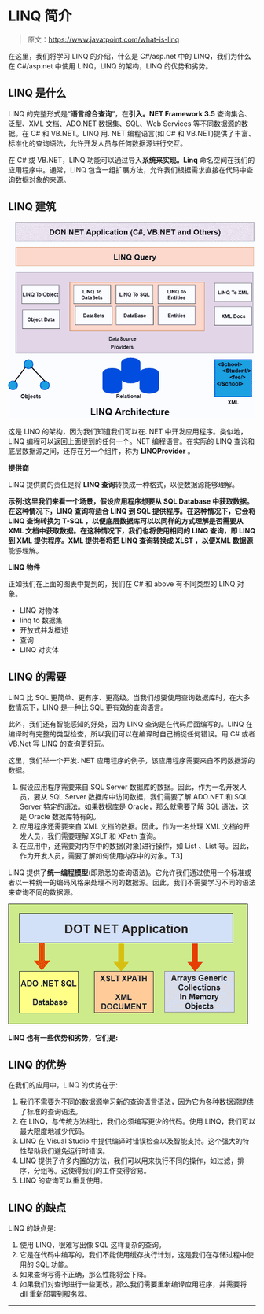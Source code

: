 # LINQ 简介

> 原文：<https://www.javatpoint.com/what-is-linq>

在这里，我们将学习 LINQ 的介绍，什么是 C#/asp.net 中的 LINQ，我们为什么在 C#/asp.net 中使用 LINQ，LINQ 的架构，LINQ 的优势和劣势。

## LINQ 是什么

LINQ 的完整形式是“**语言综合查询**”，在**引入。NET Framework 3.5** 查询集合、泛型、XML 文档、ADO.NET 数据集、SQL、Web Services 等不同数据源的数据。在 C# 和 VB.NET。LINQ 用. NET 编程语言(如 C# 和 VB.NET)提供了丰富、标准化的查询语法，允许开发人员与任何数据源进行交互。

在 C# 或 VB.NET，LINQ 功能可以通过导入**系统来实现。Linq** 命名空间在我们的应用程序中。通常，LINQ 包含一组扩展方法，允许我们根据需求直接在代码中查询数据对象的来源。

## LINQ 建筑

![LINQ Introduction](img/006cf8433d07cff7375db7b5acdf346c.png)

这是 LINQ 的架构，因为我们知道我们可以在. NET 中开发应用程序。类似地，LINQ 编程可以返回上面提到的任何一个。NET 编程语言。在实际的 LINQ 查询和底层数据源之间，还存在另一个组件，称为 **LINQProvider** 。

**提供商**

LINQ 提供商的责任是将 **LINQ 查询**转换成一种格式，以便数据源能够理解。

**示例:**这里我们来看一个场景，假设应用程序想要从 SQL Database 中获取数据。在这种情况下，LINQ 查询将适合 **LINQ 到 SQL 提供程序**。在这种情况下，它会将 **LINQ 查询转换为 T-SQL** ，以便底层数据库可以以同样的方式理解是否需要从 **XML** 文档中获取数据。在这种情况下，我们也将使用相同的 LINQ 查询，即 LINQ 到 XML 提供程序。XML 提供者将把 **LINQ 查询转换成 XLST** ，以便**XML 数据源**能够理解。

**LINQ 物件**

正如我们在上面的图表中提到的，我们在 C# 和 above 有不同类型的 LINQ 对象。

*   LINQ 对物体
*   linq to 数据集
*   开放式并发概述
*   查询
*   LINQ 对实体

## LINQ 的需要

LINQ 比 SQL 更简单、更有序、更高级。当我们想要使用查询数据库时，在大多数情况下，LINQ 是一种比 SQL 更有效的查询语言。

此外，我们还有智能感知的好处，因为 LINQ 查询是在代码后面编写的。LINQ 在编译时有完整的类型检查，所以我们可以在编译时自己捕捉任何错误。用 C# 或者 VB.Net 写 LINQ 的查询更好玩。

这里，我们举一个开发. NET 应用程序的例子，该应用程序需要来自不同数据源的数据。

1.  假设应用程序需要来自 SQL Server 数据库的数据。因此，作为一名开发人员，要从 SQL Server 数据库中访问数据，我们需要了解 ADO.NET 和 SQL Server 特定的语法。如果数据库是 Oracle，那么就需要了解 SQL 语法，这是 Oracle 数据库特有的。
2.  应用程序还需要来自 XML 文档的数据。因此，作为一名处理 XML 文档的开发人员，我们需要理解 XSLT 和 XPath 查询。
3.  在应用中，还需要对内存中的数据(对象)进行操作，如 List <products>、List <orders>等。因此，作为开发人员，需要了解如何使用内存中的对象。</orders>T3】</products>

LINQ 提供了**统一编程模型**(即熟悉的查询语法)。它允许我们通过使用一个标准或者以一种统一的编码风格来处理不同的数据源。因此，我们不需要学习不同的语法来查询不同的数据源。

![LINQ Introduction](img/a545ae8bea03154ecc56fb534f568e78.png)

**LINQ 也有一些优势和劣势，它们是:**

## LINQ 的优势

在我们的应用中，LINQ 的优势在于:

1.  我们不需要为不同的数据源学习新的查询语言语法，因为它为各种数据源提供了标准的查询语法。
2.  在 LINQ，与传统方法相比，我们必须编写更少的代码。使用 LINQ，我们可以最大限度地减少代码。
3.  LINQ 在 Visual Studio 中提供编译时错误检查以及智能支持。这个强大的特性帮助我们避免运行时错误。
4.  LINQ 提供了许多内置的方法，我们可以用来执行不同的操作，如过滤，排序，分组等。这使得我们的工作变得容易。
5.  LINQ 的查询可以重复使用。

## LINQ 的缺点

LINQ 的缺点是:

1.  使用 LINQ，很难写出像 SQL 这样复杂的查询。
2.  它是在代码中编写的，我们不能使用缓存执行计划，这是我们在存储过程中使用的 SQL 功能。
3.  如果查询写得不正确，那么性能将会下降。
4.  如果我们对查询进行一些更改，那么我们需要重新编译应用程序，并需要将 dll 重新部署到服务器。

* * *